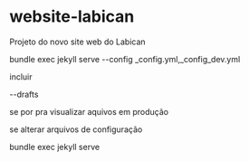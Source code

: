 # website-labican
Projeto do novo site web do Labican

bundle exec jekyll serve --config _config.yml,_config_dev.yml


incluir 

--drafts

se por pra visualizar aquivos em produção

se alterar arquivos de configuração 

bundle exec jekyll serve


